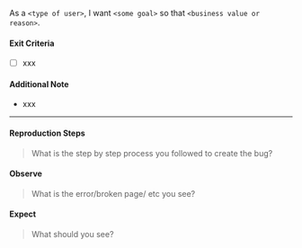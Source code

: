As a `<type of user>`, I want `<some goal>` so that `<business value or reason>`.

#### Exit Criteria
- [ ] xxx

#### Additional Note
- xxx

---

#### Reproduction Steps
> What is the step by step process you followed to create the bug?

#### Observe
> What is the error/broken page/ etc you see?

#### Expect
> What should you see?
